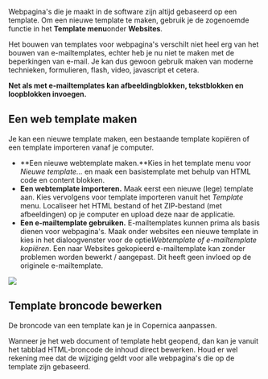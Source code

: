 Webpagina's die je maakt in de software zijn altijd gebaseerd op een
template. Om een nieuwe template te maken, gebruik je de zogenoemde
functie in het **Template menu**onder **Websites**.

Het bouwen van templates voor webpagina's verschilt niet heel erg van
het bouwen van e-mailtemplates, echter heb je nu niet te maken met de
beperkingen van e-mail. Je kan dus gewoon gebruik maken van moderne
technieken, formulieren, flash, video, javascript et cetera.

**Net als met e-mailtemplates kan afbeeldingblokken, tekstblokken en
loopblokken invoegen.**

Een web template maken
----------------------

Je kan een nieuwe template maken, een bestaande template kopiëren of een
template importeren vanaf je computer.

-   **Een nieuwe webtemplate maken.**Kies in het template menu voor
    *Nieuwe template...* en maak een basistemplate met behulp van HTML
    code en content blokken.
-   **Een webtemplate importeren.** Maak eerst een nieuwe (lege)
    template aan. Kies vervolgens voor template importeren vanuit het
    *Template* menu. Localiseer het HTML bestand of het ZIP-bestand (met
    afbeeldingen) op je computer en upload deze naar de applicatie.
-   **Een e-mailtemplate gebruiken.** E-mailtemplates kunnen prima als
    basis dienen voor webpagina's. Maak onder websites een nieuwe
    template in kies in het dialoogvenster voor de optie*Webtemplate of
    e-mailtemplate kopiëren*. Een naar Websites gekopieerd
    e-mailtemplate kan zonder problemen worden bewerkt / aangepast. Dit
    heeft geen invloed op de originele e-mailtemplate.

![](newtemplate.png)

Template broncode bewerken
--------------------------

De broncode van een template kan je in Copernica aanpassen.

Wanneer je het web document of template hebt geopend, dan kan je vanuit
het tabblad HTML-broncode de inhoud direct bewerken. Houd er wel
rekening mee dat de wijziging geldt voor alle webpagina's die op de
template zijn gebaseerd.
